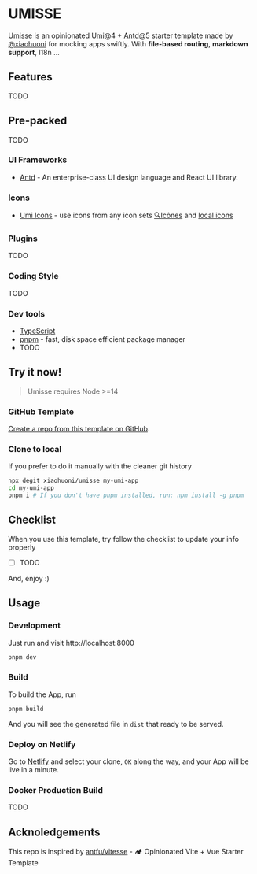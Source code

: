 # UMISSE

[Umisse](https://github.com/xiaohuoni/umisse) is an opinionated [Umi@4](https://github.com/umijs/umi) + [Antd@5](https://github.com/ant-design/ant-design) starter template made by [@xiaohuoni](https://github.com/xiaohuoni) for mocking apps swiftly. With **file-based routing**, **markdown support**, I18n ...

## Features

TODO

## Pre-packed

TODO

### UI Frameworks

- [Antd](https://github.com/ant-design/ant-design) - An enterprise-class UI design language and React UI library.

### Icons

- [Umi Icons](https://umijs.org/docs/api/config#icons) - use icons from any icon sets [🔍Icônes](https://icones.js.org/) and [local icons](./src/icons)

### Plugins

TODO

### Coding Style

TODO

### Dev tools

- [TypeScript](https://www.typescriptlang.org/)
- [pnpm](https://pnpm.js.org/) - fast, disk space efficient package manager
- TODO

## Try it now!

> Umisse requires Node >=14

### GitHub Template

[Create a repo from this template on GitHub](https://github.com/xiaohuoni/umisse/generate).

### Clone to local

If you prefer to do it manually with the cleaner git history

```bash
npx degit xiaohuoni/umisse my-umi-app
cd my-umi-app
pnpm i # If you don't have pnpm installed, run: npm install -g pnpm
```

## Checklist

When you use this template, try follow the checklist to update your info properly

- [ ] TODO

And, enjoy :)

## Usage

### Development

Just run and visit http://localhost:8000

```bash
pnpm dev
```

### Build

To build the App, run

```bash
pnpm build
```

And you will see the generated file in `dist` that ready to be served.

### Deploy on Netlify

Go to [Netlify](https://app.netlify.com/start) and select your clone, `OK` along the way, and your App will be live in a minute.

### Docker Production Build

TODO

## Acknoledgements

This repo is inspired by [antfu/vitesse](https://github.com/antfu/vitesse) - 🏕 Opinionated Vite + Vue Starter Template
